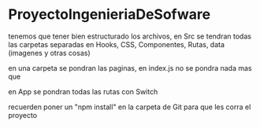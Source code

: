 # ProyectoIngenieriaDeSofware

tenemos que tener bien estructurado los archivos, en Src se tendran todas las carpetas separadas en Hooks, CSS, Componentes, Rutas, data (imagenes y otras cosas)

en una carpeta se pondran las paginas, en index.js no se pondra nada mas que <App />

en App se pondran todas las rutas con Switch 

recuerden poner un "npm install" en la carpeta de Git para que les corra el proyecto 

